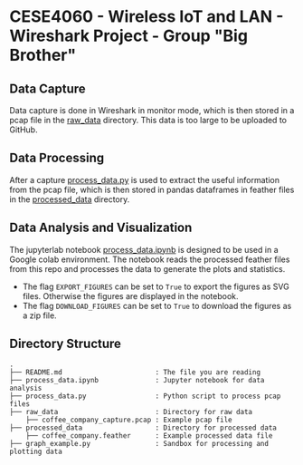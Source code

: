 # CESE4060 - Wireless IoT and LAN - Wireshark Project - Group "Big Brother"

## Data Capture
Data capture is done in Wireshark in monitor mode, which is then stored in a pcap file in the [raw_data](raw_data) directory. This data is too large to be uploaded to GitHub.

## Data Processing
After a capture [process_data.py](process_data.py) is used to extract the useful information from the pcap file, which is then stored in pandas dataframes in feather files in the [processed_data](processed_data) directory.

## Data Analysis and Visualization
The jupyterlab notebook [process_data.ipynb](process_data.ipynb) is designed to be used in a Google colab environment. The notebook reads the processed feather files from this repo and processes the data to generate the plots and statistics.

- The flag `EXPORT_FIGURES` can be set to `True` to export the figures as SVG files. Otherwise the figures are displayed in the notebook.
- The flag `DOWNLOAD_FIGURES` can be set to `True` to download the figures as a zip file.


## Directory Structure
```
.
├── README.md                       : The file you are reading
├── process_data.ipynb              : Jupyter notebook for data analysis
├── process_data.py                 : Python script to process pcap files
├── raw_data                        : Directory for raw data
    ├── coffee_company_capture.pcap : Example pcap file
├── processed_data                  : Directory for processed data
    ├── coffee_company.feather      : Example processed data file
├── graph_example.py                : Sandbox for processing and plotting data
```